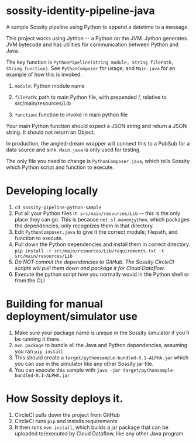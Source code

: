 
# sossity-identity-pipeline-java

A sample Sossity pipeline using Python to append a datetime to a message.

This project works using Jython -- a Python on the JVM. Jython generates JVM bytecode and has utilities for communication between Python and Java.

The key function is `PythonPipeline(String module, String filePath, String function)`. See `PythonComposer` for usage, and `Main.java` for an example of how this is invoked.

1. `module`: Python module name

1. `filePath`: path to main Python file, with prepended /, relative to src/main/resources/Lib

1. `function`: function to invoke in main python file



Your main Python function should expect a JSON string and return a JSON string. It should not return an Object.


In production, the angled-dream wrapper will connect this to a PubSub for a data source and sink. `Main.java` is only used for testing.

The only file you need to change is `PythonComposer.java`, which tells Sossity which Python script and function to execute.


# Developing locally

1. `cd sossity-pipeline-python-sample`
1. Put all your Python files in` src/main/resources/Lib` -- this is the only place they can go. This is because `net.sf.mavenjython`, which packages the dependencies, only recognizes them in that directory.
1. Edit `PythonComposer.java` to give it the correct module, filepath, and function to execute.
1. Pull down the Python dependencies and install them in correct directory: `pip install -r src/main/resources/Lib/requirements.txt -t src/main/resources/Lib`
1. *Do NOT commit the dependencies to GitHub. The Sossity CircleCI scripts will pull them down and package it for Cloud Dataflow*.
1. Execute the python script how you normally would in the Python shell or from the CLI

# Building for manual deployment/simulator use

1. Make sure your package name is unique in the Sossity simulator if you'll be running it there.
1. `mvn package` to bundle all the Java and Python dependencies, assuming you ran `pip install`
1. This should create a `target/pythonsample-bundled-0.1-ALPHA.jar` which you can use in the simulator like any other Sossity jar file.
1. You can execute this sample with `java -jar target/pythonsample-bundled-0.1-ALPHA.jar`

# How Sossity deploys it.

1. CircleCI pulls down the project from GitHub
2. CircleCI runs `pip` and installs requirements
3. It then runs `mvn install`, which builds a jar package that can be uploaded to/executed by Cloud Dataflow, like any other Java program

